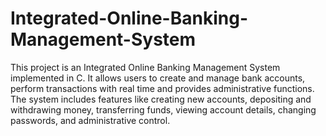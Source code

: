 # Integrated-Online-Banking-Management-System
  This project is an Integrated Online Banking Management System implemented in C. It allows users to create and manage bank accounts, perform transactions with real time and provides administrative functions. The system includes features like creating new accounts, depositing and withdrawing money, transferring funds, viewing 
  account details, changing passwords, and administrative control.



